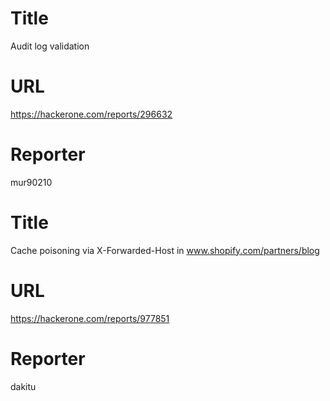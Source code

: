 # Title
Audit log validation
# URL 
https://hackerone.com/reports/296632
# Reporter 
mur90210

# Title
Cache poisoning via X-Forwarded-Host in www.shopify.com/partners/blog
# URL 
https://hackerone.com/reports/977851
# Reporter 
dakitu

